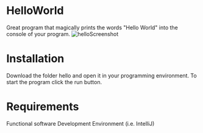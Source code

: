 # HelloWorld
Great program that magically prints the words "Hello World" into the console of your program.
![helloScreenshot](https://user-images.githubusercontent.com/41925280/102684907-c2b22f00-41dc-11eb-8aea-7f7a9821b4a6.png)
# Installation
Download the folder hello and open it in your programming environment. To start the program click the run button.
# Requirements
Functional software Development Environment (i.e. IntelliJ)
